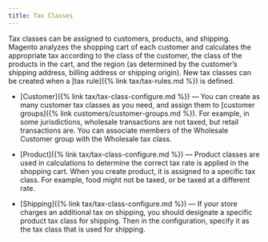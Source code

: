 ```yaml
---
title: Tax Classes
---
```


Tax classes can be assigned to customers, products, and shipping. Magento analyzes the shopping cart of each customer and calculates the appropriate tax according to the class of the customer, the class of the products in the cart, and the region (as determined by the customer’s shipping address, billing address or shipping origin). New tax classes can be created when a [tax rule]({% link tax/tax-rules.md %}) is defined.

- [Customer]({% link tax/tax-class-configure.md %}) — You can create as many customer tax classes as you need, and assign them to [customer groups]({% link customers/customer-groups.md %}). For example, in some jurisdictions, wholesale transactions are not taxed, but retail transactions are. You can associate members of the Wholesale Customer group with the Wholesale tax class.

- [Product]({% link tax/tax-class-configure.md %}) — Product classes are used in calculations to determine the correct tax rate is applied in the shopping cart. When you create product, it is assigned to a specific tax class. For example, food might not be taxed, or be taxed at a different rate.

- [Shipping]({% link tax/tax-class-configure.md %}) — If your store charges an additional tax on shipping, you should designate a specific product tax class for shipping. Then in the configuration, specify it as the tax class that is used for shipping.

